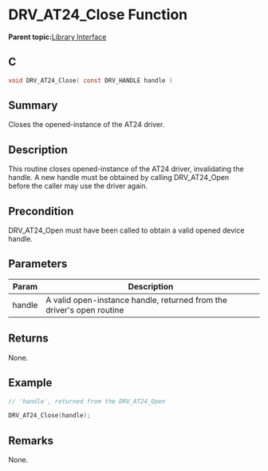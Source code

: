 # DRV\_AT24\_Close Function

**Parent topic:**[Library Interface](GUID-354A36E3-7E0B-4DD0-8485-DDFD792B525C.md)

## C

```c
void DRV_AT24_Close( const DRV_HANDLE handle )
```

## Summary

Closes the opened-instance of the AT24 driver.

## Description

This routine closes opened-instance of the AT24 driver, invalidating the<br />handle. A new handle must be obtained by calling DRV\_AT24\_Open<br />before the caller may use the driver again.

## Precondition

DRV\_AT24\_Open must have been called to obtain a valid opened device handle.

## Parameters

|Param|Description|
|-----|-----------|
|handle|A valid open-instance handle, returned from the driver's open routine|

## Returns

None.

## Example

```c
// 'handle', returned from the DRV_AT24_Open

DRV_AT24_Close(handle);

```

## Remarks

None.

